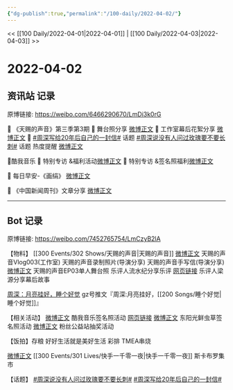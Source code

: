 ```yaml
---
{"dg-publish":true,"permalink":"/100-daily/2022-04-02/"}
---
```



<< [[100 Daily/2022-04-01\|2022-04-01]] | [[100 Daily/2022-04-03\|2022-04-03]] >>

# 2022-04-02

## 资讯站 记录

原博链接: https://weibo.com/6466290670/LmDi3k0rG

💫 《天赐的声音》第三季第3期
🌹 舞台照分享 [微博正文](https://m.weibo.cn/6466290670/4753833777432229)
🌹 工作室幕后花絮分享 [微博正文](https://m.weibo.cn/6466290670/4753777486204726)
🌹 [#周深写给20年后自己的一封信#](https://s.weibo.com/weibo?q=%23%E5%91%A8%E6%B7%B1%E5%86%99%E7%BB%9920%E5%B9%B4%E5%90%8E%E8%87%AA%E5%B7%B1%E7%9A%84%E4%B8%80%E5%B0%81%E4%BF%A1%23) 话题 [#周深说没有人问过玫瑰要不要长刺#](https://s.weibo.com/weibo?q=%23%E5%91%A8%E6%B7%B1%E8%AF%B4%E6%B2%A1%E6%9C%89%E4%BA%BA%E9%97%AE%E8%BF%87%E7%8E%AB%E7%91%B0%E8%A6%81%E4%B8%8D%E8%A6%81%E9%95%BF%E5%88%BA%23) 话题 热度提醒 [微博正文](https://m.weibo.cn/6466290670/4753794048462724)

💫酷我音乐
🌹 特别专访 &福利活动[微博正文](https://m.weibo.cn/6466290670/4753741075190651)
🌹 特别专访 &签名照福利[微博正文](https://m.weibo.cn/6466290670/4753769344795484)

💫 每日早安-《画绢》 [微博正文](https://m.weibo.cn/6466290670/4753720209050313)

💫 《中国新闻周刊》文章分享 [微博正文](https://m.weibo.cn/6466290670/4753858531954912)

---
## Bot 记录

原博链接: https://weibo.com/7452765754/LmCzyB2lA

【物料】
[[300 Events/302 Shows/天赐的声音\|天赐的声音]]
[微博正文](https://m.weibo.cn/7478855230/4753776144025782) 天赐的声音Vlog003(工作室)
[](https://m.weibo.cn/1846843604/4753793768752176) 天赐的声音录制照片(导演分享)
[](https://m.weibo.cn/1846843604/4753802169682503) 天赐的声音手写信(导演分享)
[微博正文](https://m.weibo.cn/1315706994/4753806279311499) 天赐的声音EP03单人舞台照
[](https://m.weibo.cn/1711437447/4753811644354494) [](https://m.weibo.cn/1711437447/4753945702171279) 乐评人流水纪分享乐评
[网页链接](https://weibo.cn/sinaurl?u=https%3A%2F%2Fwww.zhihu.com%2Fanswer%2F2419146924) 乐评人梁源分享幕后故事

[周深：月亮挂好，睡个好觉](https://weibo.cn/sinaurl?u=https%3A%2F%2Fmp.weixin.qq.com%2Fs%2FBVBMtxV7bczMie86DgRQrA) gz号推文『周深:月亮挂好，[[200 Songs/睡个好觉\|睡个好觉]]』

【相关活动】
[微博正文](https://m.weibo.cn/1738434147/4753762050116466) 酷我音乐签名照活动 [网页链接](https://weibo.cn/sinaurl?u=https%3A%2F%2Fh5app.kuwo.cn%2F3000041%2Findex.html%3Fsign%3D11096%26psrc%3D11096)
[微博正文](https://m.weibo.cn/1315706994/4753796095284561) 东阳光鲜虫草签名照活动
[微博正文](https://m.weibo.cn/7413088613/4753897997207706) 粉丝公益站抽奖活动

【饭拍】存粮
[](https://m.weibo.cn/6744869377/4753811707005945) 好好生活就是美好生活 彩排
[](https://m.weibo.cn/5635101120/4753433351948439) TMEA串烧

[微博正文](https://m.weibo.cn/1010666397/4753538862815159) [[300 Events/301 Lives/快手一千零一夜\|快手一千零一夜]] 斯卡布罗集市

【话题】
[#周深说没有人问过玫瑰要不要长刺#](https://s.weibo.com/weibo?q=%23%E5%91%A8%E6%B7%B1%E8%AF%B4%E6%B2%A1%E6%9C%89%E4%BA%BA%E9%97%AE%E8%BF%87%E7%8E%AB%E7%91%B0%E8%A6%81%E4%B8%8D%E8%A6%81%E9%95%BF%E5%88%BA%23)
[#周深写给20年后自己的一封信#](https://s.weibo.com/weibo?q=%23%E5%91%A8%E6%B7%B1%E5%86%99%E7%BB%9920%E5%B9%B4%E5%90%8E%E8%87%AA%E5%B7%B1%E7%9A%84%E4%B8%80%E5%B0%81%E4%BF%A1%23)
